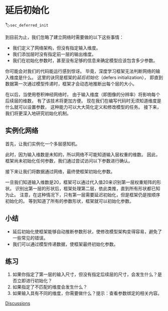 # 延后初始化
:label:`sec_deferred_init`

到目前为止，我们忽略了建立网络时需要做的以下这些事情：

* 我们定义了网络架构，但没有指定输入维度。
* 我们添加层时没有指定前一层的输出维度。
* 我们在初始化参数时，甚至没有足够的信息来确定模型应该包含多少参数。

你可能会对我们的代码能运行感到惊讶。
毕竟，深度学习框架无法判断网络的输入维度是什么。
这里的诀窍是框架的*延后初始化*（defers initialization），
即直到数据第一次通过模型传递时，框架才会动态地推断出每个层的大小。

在以后，当使用卷积神经网络时，
由于输入维度（即图像的分辨率）将影响每个后续层的维数，
有了该技术将更加方便。
现在我们在编写代码时无须知道维度是什么就可以设置参数，
这种能力可以大大简化定义和修改模型的任务。
接下来，我们将更深入地研究初始化机制。

## 实例化网络

首先，让我们实例化一个多层感知机。


此时，因为输入维数是未知的，所以网络不可能知道输入层权重的维数。
因此，框架尚未初始化任何参数，我们通过尝试访问以下参数进行确认。


接下来让我们将数据通过网络，最终使框架初始化参数。


一旦我们知道输入维数是20，框架可以通过代入值20来识别第一层权重矩阵的形状。
识别出第一层的形状后，框架处理第二层，依此类推，直到所有形状都已知为止。
注意，在这种情况下，只有第一层需要延迟初始化，但是框架仍是按顺序初始化的。
等到知道了所有的参数形状，框架就可以初始化参数。

## 小结

* 延后初始化使框架能够自动推断参数形状，使修改模型架构变得容易，避免了一些常见的错误。
* 我们可以通过模型传递数据，使框架最终初始化参数。

## 练习

1. 如果你指定了第一层的输入尺寸，但没有指定后续层的尺寸，会发生什么？是否立即进行初始化？
1. 如果指定了不匹配的维度会发生什么？
1. 如果输入具有不同的维度，你需要做什么？提示：查看参数绑定的相关内容。


[Discussions](https://discuss.d2l.ai/t/5770)

